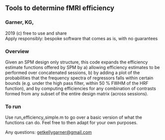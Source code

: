 
## Tools to determine fMRI efficiency   
### Garner, KG,   
2019 (c) free to use and share  
Apply responsibly: bespoke software that comes as is, with no guarantees  

### Overview  
Given an SPM design only structure, this code expands the efficiency estimate functions offered by SPM by a) allowing efficiency estimates to be performed over concatenated sessions, b) by adding a plot of the probabilities that the frequency spectra of regressors falls within certain bounds (e.g. under the high pass filter, within 50 % FWHM of the HRF function), and by computing efficiencies for any combination of contrasts formed from any subset of the entire design matrix (across sessions).  

### To run  
Use run_efficiency_simple.m to go over a basic version of what the functions can do.  Feel free to then adapt for your own purposes.  

Any questions:  [getkellygarner@gmail.com](mailto:getkellygarner@gmail.com)   